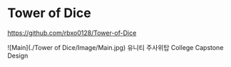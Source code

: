 # Tower of Dice

https://github.com/rbxo0128/Tower-of-Dice

![Main](./Tower of Dice/Image/Main.jpg)
 유니티 주사위탑
College Capstone Design

